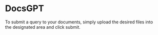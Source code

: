 # DocsGPT
To submit a query to your documents, simply upload the desired files into the designated area and click submit.
